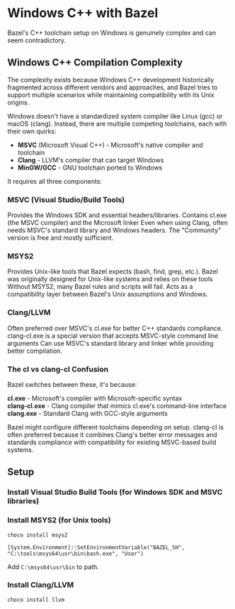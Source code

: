 # Windows C++ with Bazel

Bazel's C++ toolchain setup on Windows is genuinely complex and can seem contradictory.

## Windows C++ Compilation Complexity

The complexity exists because Windows C++ development historically fragmented across different vendors and approaches,
and Bazel tries to support multiple scenarios while maintaining compatibility with its Unix origins.

Windows doesn't have a standardized system compiler like Linux (gcc) or macOS (clang). Instead, there are multiple
competing toolchains, each with their own quirks:

- **MSVC** (Microsoft Visual C++) - Microsoft's native compiler and toolchain
- **Clang** - LLVM's compiler that can target Windows
- **MinGW/GCC** - GNU toolchain ported to Windows

It requires all three components:

### MSVC (Visual Studio/Build Tools)

Provides the Windows SDK and essential headers/libraries. Contains cl.exe (the MSVC compiler) and the Microsoft linker
Even when using Clang, often needs MSVC's standard library and Windows headers. The "Community" version is free and
mostly sufficient.

### MSYS2

Provides Unix-like tools that Bazel expects (bash, find, grep, etc.). Bazel was originally designed for Unix-like
systems and relies on these tools
Without MSYS2, many Bazel rules and scripts will fail. Acts as a compatibility layer between Bazel's Unix assumptions
and Windows.

### Clang/LLVM

Often preferred over MSVC's cl.exe for better C++ standards compliance. clang-cl.exe is a special version that accepts
MSVC-style command line arguments
Can use MSVC's standard library and linker while providing better compilation.

### The cl vs clang-cl Confusion

Bazel switches between these, it's because:

**cl.exe** - Microsoft's compiler with Microsoft-specific syntax   
**clang-cl.exe** - Clang compiler that mimics cl.exe's command-line interface   
**clang.exe** - Standard Clang with GCC-style arguments

Bazel might configure different toolchains depending on setup. clang-cl is often preferred because it combines Clang's
better error messages and standards compliance with compatibility for existing MSVC-based build systems.

## Setup

### Install Visual Studio Build Tools (for Windows SDK and MSVC libraries)

### Install MSYS2 (for Unix tools)

`choco install msys2`

```
[System.Environment]::SetEnvironmentVariable("BAZEL_SH", "C:\tools\msys64\usr\bin\bash.exe", "User")
```

Add `C:\msys64\usr\bin` to path.

### Install Clang/LLVM

`choco install llvm`

